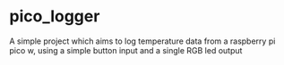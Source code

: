 # pico_logger
A simple project which aims to log temperature data from a raspberry pi pico w, using a simple button input and a single RGB led output
